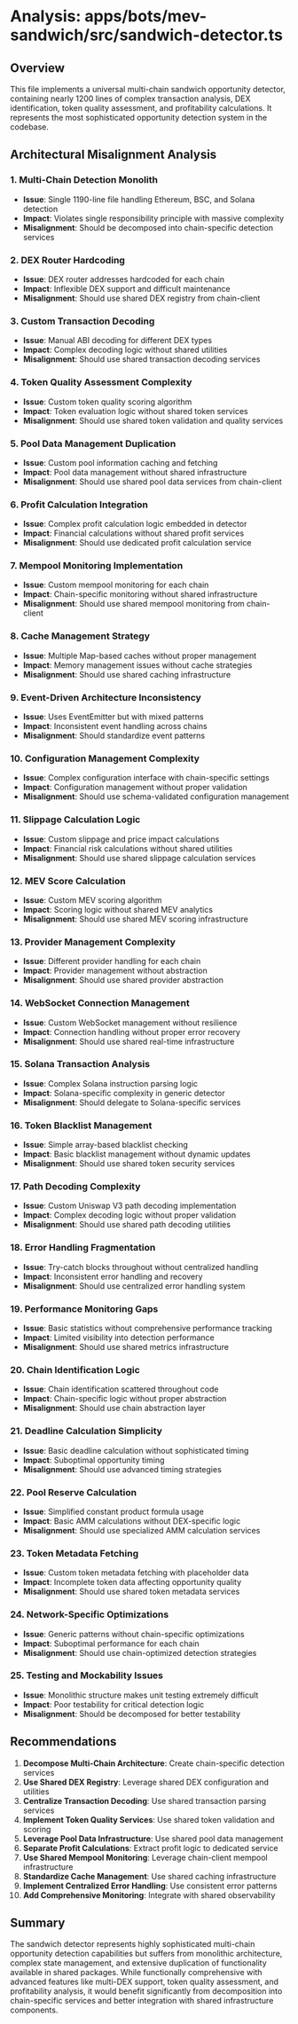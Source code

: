 # Analysis: apps/bots/mev-sandwich/src/sandwich-detector.ts

## Overview
This file implements a universal multi-chain sandwich opportunity detector, containing nearly 1200 lines of complex transaction analysis, DEX identification, token quality assessment, and profitability calculations. It represents the most sophisticated opportunity detection system in the codebase.

## Architectural Misalignment Analysis

### 1. **Multi-Chain Detection Monolith**
- **Issue**: Single 1190-line file handling Ethereum, BSC, and Solana detection
- **Impact**: Violates single responsibility principle with massive complexity
- **Misalignment**: Should be decomposed into chain-specific detection services

### 2. **DEX Router Hardcoding**
- **Issue**: DEX router addresses hardcoded for each chain
- **Impact**: Inflexible DEX support and difficult maintenance
- **Misalignment**: Should use shared DEX registry from chain-client

### 3. **Custom Transaction Decoding**
- **Issue**: Manual ABI decoding for different DEX types
- **Impact**: Complex decoding logic without shared utilities
- **Misalignment**: Should use shared transaction decoding services

### 4. **Token Quality Assessment Complexity**
- **Issue**: Custom token quality scoring algorithm
- **Impact**: Token evaluation logic without shared token services
- **Misalignment**: Should use shared token validation and quality services

### 5. **Pool Data Management Duplication**
- **Issue**: Custom pool information caching and fetching
- **Impact**: Pool data management without shared infrastructure
- **Misalignment**: Should use shared pool data services from chain-client

### 6. **Profit Calculation Integration**
- **Issue**: Complex profit calculation logic embedded in detector
- **Impact**: Financial calculations without shared profit services
- **Misalignment**: Should use dedicated profit calculation service

### 7. **Mempool Monitoring Implementation**
- **Issue**: Custom mempool monitoring for each chain
- **Impact**: Chain-specific monitoring without shared infrastructure
- **Misalignment**: Should use shared mempool monitoring from chain-client

### 8. **Cache Management Strategy**
- **Issue**: Multiple Map-based caches without proper management
- **Impact**: Memory management issues without cache strategies
- **Misalignment**: Should use shared caching infrastructure

### 9. **Event-Driven Architecture Inconsistency**
- **Issue**: Uses EventEmitter but with mixed patterns
- **Impact**: Inconsistent event handling across chains
- **Misalignment**: Should standardize event patterns

### 10. **Configuration Management Complexity**
- **Issue**: Complex configuration interface with chain-specific settings
- **Impact**: Configuration management without proper validation
- **Misalignment**: Should use schema-validated configuration management

### 11. **Slippage Calculation Logic**
- **Issue**: Custom slippage and price impact calculations
- **Impact**: Financial risk calculations without shared utilities
- **Misalignment**: Should use shared slippage calculation services

### 12. **MEV Score Calculation**
- **Issue**: Custom MEV scoring algorithm
- **Impact**: Scoring logic without shared MEV analytics
- **Misalignment**: Should use shared MEV scoring infrastructure

### 13. **Provider Management Complexity**
- **Issue**: Different provider handling for each chain
- **Impact**: Provider management without abstraction
- **Misalignment**: Should use shared provider abstraction

### 14. **WebSocket Connection Management**
- **Issue**: Custom WebSocket management without resilience
- **Impact**: Connection handling without proper error recovery
- **Misalignment**: Should use shared real-time infrastructure

### 15. **Solana Transaction Analysis**
- **Issue**: Complex Solana instruction parsing logic
- **Impact**: Solana-specific complexity in generic detector
- **Misalignment**: Should delegate to Solana-specific services

### 16. **Token Blacklist Management**
- **Issue**: Simple array-based blacklist checking
- **Impact**: Basic blacklist management without dynamic updates
- **Misalignment**: Should use shared token security services

### 17. **Path Decoding Complexity**
- **Issue**: Custom Uniswap V3 path decoding implementation
- **Impact**: Complex decoding logic without proper validation
- **Misalignment**: Should use shared path decoding utilities

### 18. **Error Handling Fragmentation**
- **Issue**: Try-catch blocks throughout without centralized handling
- **Impact**: Inconsistent error handling and recovery
- **Misalignment**: Should use centralized error handling system

### 19. **Performance Monitoring Gaps**
- **Issue**: Basic statistics without comprehensive performance tracking
- **Impact**: Limited visibility into detection performance
- **Misalignment**: Should use shared metrics infrastructure

### 20. **Chain Identification Logic**
- **Issue**: Chain identification scattered throughout code
- **Impact**: Chain-specific logic without proper abstraction
- **Misalignment**: Should use chain abstraction layer

### 21. **Deadline Calculation Simplicity**
- **Issue**: Basic deadline calculation without sophisticated timing
- **Impact**: Suboptimal opportunity timing
- **Misalignment**: Should use advanced timing strategies

### 22. **Pool Reserve Calculation**
- **Issue**: Simplified constant product formula usage
- **Impact**: Basic AMM calculations without DEX-specific logic
- **Misalignment**: Should use specialized AMM calculation services

### 23. **Token Metadata Fetching**
- **Issue**: Custom token metadata fetching with placeholder data
- **Impact**: Incomplete token data affecting opportunity quality
- **Misalignment**: Should use shared token metadata services

### 24. **Network-Specific Optimizations**
- **Issue**: Generic patterns without chain-specific optimizations
- **Impact**: Suboptimal performance for each chain
- **Misalignment**: Should use chain-optimized detection strategies

### 25. **Testing and Mockability Issues**
- **Issue**: Monolithic structure makes unit testing extremely difficult
- **Impact**: Poor testability for critical detection logic
- **Misalignment**: Should be decomposed for better testability

## Recommendations

1. **Decompose Multi-Chain Architecture**: Create chain-specific detection services
2. **Use Shared DEX Registry**: Leverage shared DEX configuration and utilities
3. **Centralize Transaction Decoding**: Use shared transaction parsing services
4. **Implement Token Quality Services**: Use shared token validation and scoring
5. **Leverage Pool Data Infrastructure**: Use shared pool data management
6. **Separate Profit Calculations**: Extract profit logic to dedicated service
7. **Use Shared Mempool Monitoring**: Leverage chain-client mempool infrastructure
8. **Standardize Cache Management**: Use shared caching infrastructure
9. **Implement Centralized Error Handling**: Use consistent error patterns
10. **Add Comprehensive Monitoring**: Integrate with shared observability

## Summary
The sandwich detector represents highly sophisticated multi-chain opportunity detection capabilities but suffers from monolithic architecture, complex state management, and extensive duplication of functionality available in shared packages. While functionally comprehensive with advanced features like multi-DEX support, token quality assessment, and profitability analysis, it would benefit significantly from decomposition into chain-specific services and better integration with shared infrastructure components.